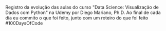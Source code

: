 Registro da evolução das aulas do curso "Data Science: Visualização de Dados com Python" na Udemy por Diego Mariano, Ph.D.
Ao final de cada dia eu commito o que foi feito, junto com um roteiro do que foi feito
#100DaysOfCode
